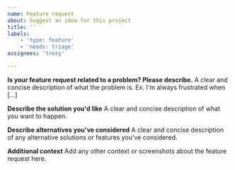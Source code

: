 ```yaml
---
name: Feature request
about: Suggest an idea for this project
title: ''
labels:
	- 'type: feature'
	- 'needs: triage'
assignees: 'trezy'

---
```


**Is your feature request related to a problem? Please describe.**
A clear and concise description of what the problem is. Ex. I'm always frustrated when [...]

**Describe the solution you'd like**
A clear and concise description of what you want to happen.

**Describe alternatives you've considered**
A clear and concise description of any alternative solutions or features you've considered.

**Additional context**
Add any other context or screenshots about the feature request here.
